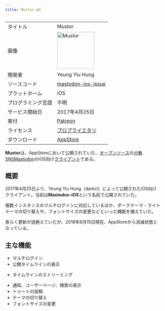 ```yaml
---
title: Mustor.md
---
```

<div>

|                    |                                                                                                                                                                                                                                                                                 |
|--------------------|---------------------------------------------------------------------------------------------------------------------------------------------------------------------------------------------------------------------------------------------------------------------------------|
| タイトル           | Mustor                                                                                                                                                                                                                                                                          |
| 画像               | [<img src="/images/thumb/4/48/Mustor.jpg/120px-Mustor.jpg" srcset="/images/thumb/4/48/Mustor.jpg/180px-Mustor.jpg 1.5x, /images/thumb/4/48/Mustor.jpg/240px-Mustor.jpg 2x" width="120" height="120" alt="Mustor" />](/%E3%83%95%E3%82%A1%E3%82%A4%E3%83%AB:Mustor.jpg "Mustor") |
| 開発者             | Yeung Yiu Hung                                                                                                                                                                                                                                                                  |
| ソースコード       | <a href="https://github.com/darkcl/mastodon-ios-issue" rel="nofollow">mastodon-ios-issue</a>                                                                                                                                                                                    |
| プラットホーム     | iOS                                                                                                                                                                                                                                                                             |
| プログラミング言語 | 不明                                                                                                                                                                                                                                                                            |
| サービス開始日     | 2017年4月25日                                                                                                                                                                                                                                                                   |
| 寄付               | <a href="https://www.patreon.com/mustor" rel="nofollow">Patreon</a>                                                                                                                                                                                                             |
| ライセンス         | [プロプライエタリ](/%E3%83%97%E3%83%AD%E3%83%97%E3%83%A9%E3%82%A4%E3%82%A8%E3%82%BF%E3%83%AA "プロプライエタリ")                                                                                                                                                                |
| ダウンロード       | <a href="https://itunes.apple.com/hk/app/mustor/id1229531204?l=en&amp;mt=8" rel="nofollow">AppStore</a>                                                                                                                                                                         |

  
**Mustor**は、AppStoreにおいて公開されていた、[オープンソース](/%E3%82%AA%E3%83%BC%E3%83%97%E3%83%B3%E3%82%BD%E3%83%BC%E3%82%B9 "オープンソース")の[分散SNS](/%E5%88%86%E6%95%A3SNS "分散SNS")[Mastodon](/Mastodon "Mastodon")のiOS向け[クライアント](/%E3%82%AF%E3%83%A9%E3%82%A4%E3%82%A2%E3%83%B3%E3%83%88 "クライアント")である。

## 概要

2017年4月25日より、Yeung Yiu Hung（darkcl）によって公開されたiOS向けクライアント。当初は**Mastodon-iOS**という名前で公開されていた。

複数インスタンスのマルチログインに対応しているほか、ダークテーマ・ライトテーマの切り替えや、フォントサイズの変更などといった機能を備えていた。

長らく更新が途絶えていたが、2018年8月15日現在、AppStoreから消滅状態となっている。

## 主な機能

-   マルチログイン
-   公開タイムラインの表示

<!-- -->

-   タイムラインのストリーミング

<!-- -->

-   通知、ユーザーページ、検索の表示
-   トゥートの投稿
-   テーマの切り替え
-   フォントサイズの変更

</div>
